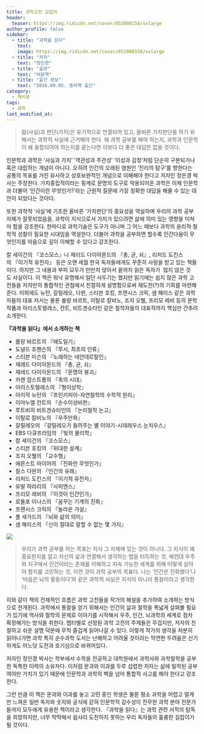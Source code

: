 ```yaml
---
title: 과학고전 길잡이
header:
  teaser: https://img.ridicdn.net/cover/852000158/xxlarge
author_profile: false
sidebar:
  - title: "과학을 읽다"
    text:
    image: https://img.ridicdn.net/cover/852000158/xxlarge
  - title: "저자"
    text: "정인경"
  - title: "출판"
    text: "여문책"
  - title: "출간 정보"
    text: "2016.09.05. 종이책 출간"
category:
  - 책리뷰
tags:
  - 과학
last_modified_at:
---
```

> 앎(사실)과 판단(가치)은 유기적으로 연결되어 있고, 올바른 가치판단을 하기 위해서는 과학적 사실에 근거해야 한다. 왜 과학 공부를 해야 하는지, 과학과 인문학이 왜 융합되어야 하는지를 묻는다면 이보다 더 좋은 대답은 없을 것이다.

  

인문학과 과학은 ‘사실과 가치’ ‘객관성과 주관성’ ‘이성과 감정’처럼 단순히 구분되거나 혹은 대립하는 개념이 아니다. 오히려 인간의 오래된 염원인 ‘진리의 탐구’를 향한다는 공통의 목표를 가진 유사하고 상호보완적인 개념으로 이해해야 한다고 저자인 정은경 박사는 주장한다. 가치중립적이라는 핑계로 문명의 도구로 악용되어온 과학은 이제 인문학과 더불어 ‘인간이란 무엇인가?’라는 근원적 질문에 가장 정확한 대답을 해줄 수 있는 대안이 되었다는 것이다.

  

또한 과학적 ‘사실’에 기초한 올바른 ‘가치판단’의 중요성을 역설하며 우리의 과학 공부 자체가 잘못되었음을, 과학이 지식으로서 가치가 있으려면 삶에 의미 있는 영향을 미쳐야 함을 강조한다. 한마디로 과학기술은 도구가 아니며 그 어느 때보다 과학의 윤리적·철학적 성찰이 필요한 시대임을 역설한다. 더불어 과학을 공부하면 할수록 인간다움이 무엇인지를 마음으로 깊이 이해할 수 있다고 강조한다.

  

칼 세이건의 『코스모스』나 재러드 다이아몬드의 『총, 균, 쇠』, 리처드 도킨스의 『이기적 유전자』 등은 오랜 세월 한국 독자들에게도 꾸준히 사랑을 받고 있는 책들이다. 하지만 그 내용과 부피 모두가 만만치 않아서 끝까지 읽은 독자가  많지 않은 것도 사실이다. 이 책은 워낙 유명해서 일단 사두기는 했지만 읽기에는 쉽지 않은 과학 고전들을 저자만의 통합적인 관점에서 친절하게 설명함으로써 재도전(?)의 기회를 마련해 준다. 이외에도 뉴턴, 갈릴레오, 다윈, 스티븐 호킹, 프랜시스 크릭, 샘 해리스 같은 과학자들의 대표 저서는 물론 롤랑 바르트, 이탈로 칼비노, 조지 오웰, 프리모 레비 등의 문학작품과 아리스토텔레스, 칸트, 비트겐슈타인 같은 철학자들의 대표작까지 핵심만 간추려 소개한다.

  

**『과학을 읽다』에서 소개하는 책**

- 롤랑 바르트의 『애도일기』
- 도널드 조핸슨의 『루시, 최초의 인류』
- 스티븐 미슨의 『노래하는 네안데르탈인』
- 재레드 다이아몬드의 『총, 균, 쇠』
- 재레드 다이아몬드의 『문명의 붕괴』
- 카렌 암스트롱의 『축의 시대』
- 아리스토텔레스의 『형이상학』
- 아이작 뉴턴의 『프린키피아-자연철학의 수학적 원리』
- 이마누엘 칸트의 『순수이성비판』
- 루트비히 비트겐슈타인의 『논리철학 논고』
- 이탈로 칼비노의 『우주만화』
- 갈릴레오의 『갈릴레오가 들려주는 별 이야기-시데레우스 눈치우스』
- EBS 다큐프라임의 『빛의 물리학』
- 칼 세이건의 『코스모스』
- 스티븐 호킹의 『위대한 설계』
- 조지 오웰의 「교수형」
- 에른스트 마이어의 『진화란 무엇인가』
- 찰스 다윈의 『인간의 유래』
- 리처드 도킨스의 『이기적 유전자』
- 유발 하라리의 『사피엔스』
- 프리모 레비의 『이것이 인간인가』
- 로돌포 이나스의 『꿈꾸는 기계의 진화』
- 프랜시스 크릭의 『놀라운 가설』
- 폴 새가드의 『뇌와 삶의 의미』
- 샘 해리스의 『신이 절대로 말할 수 없는 몇 가지』

  

![](https://img1.daumcdn.net/thumb/R1280x0.fpng/?fname=http://t1.daumcdn.net/brunch/service/user/cXky/image/xvQFvSV6Uxsba97_moX2Chi6z08.png)

  

> 우리가 과학 공부를 하는 목표는 지식 그 자체에 있는 것이 아니다. 그 지식이 왜 중요한지를 알고 자신의 삶과 연결해서 생각하는 법을 터득하는 것, 예컨대 우주와 지구에서 인간이라는 존재를 이해하고 지속 가능한 세계를 위해 어떻게 살아야 할지를 고민하는 것, 이런 것이 과학 공부의 목표다. 나는 ‘인간은 진화했다’나 ‘마음은 뇌의 활동이다’와 같은 과학적 사실은 지식이 아니라 통찰이라고 생각한다.

  

이와 같이 책의 전체적인 흐름은 과학 고전들을 작가의 해설을 추가하여 소개하는 방식으로 전개된다. 과학에서 통찰을 얻기 위해서는 인간의 삶과 철학을 폭넓게 살펴볼 필요가 있기에 역사와 철학의 문제로 이야기를 시작해서 우주, 인간, 뇌과학의 세계로 점차 확장해가는 방식을 취한다. 챕터별로 선정된 과학 고전의 주제들은 무겁지만, 저자의 친절하고 쉬운 설명 덕분에 무척 즐겁게 읽어나갈 수 있다. 이렇게 작가의 생각을 차분히 읽어나가면 과학 특히 순수과학 도서는 난해하고 어려울 것이라는 막연한 두려움은 신기하게도 어느덧 도전과 호기심으로 바뀌어있다.

  

저자인 정인경 박사는 학부에서 수학을 전공하고 대학원에서 과학사와 과학철학을 공부한 독특한 이력의 소유자다. 이처럼 문과와 이과를 두루 섭렵한 저자는 삶에 밀착된 공부여야만 가치가 있기 때문에 인문학과 과학의 벽을 넘어 통합적 사고를 해야 한다고 강조한다.

  

그런 만큼 이 책은 문과와 이과를 놓고 고민 중인 학생은 물론 평소 과학을 어렵고 멀게만 느껴온 일반 독자와 숫자와 공식에 갇혀 인문학적 감수성이 전무한 과학 분야 전문가들까지 모두에게 유용한 책이라고 생각한다. 『과학을 읽다』는 과학 관련 서적의 탐독을 희망하지만, 너무 막막해서 쉽사리 도전하지 못하는 우리 독자들의 훌륭한 길잡이가 될 것이다.